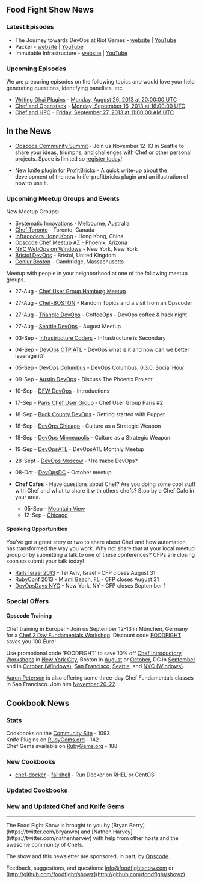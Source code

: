 Food Fight Show News
-------------------

### Latest Episodes
* The Journey towards DevOps at Riot Games - [website](http://foodfightshow.org/2013/08/devops-riot.html) | [YouTube](http://www.youtube.com/watch?v=--E0MzMH_FM)
* Packer - [website](http://foodfightshow.org/2013/08/packer.html) | [YouTube](http://www.youtube.com/watch?v=MOCao3DeWSU)
* Immutable Infrastructure - [website](http://foodfightshow.org/2013/07/immutable-infrastructure.html) | [YouTube](http://www.youtube.com/watch?v=G92dPaluEwo)

### Upcoming Episodes
We are preparing episodes on the following topics and would love your help generating questions, identifying panelists, etc.

* [Writing Ohai Plugins](https://github.com/foodfight/showz/blob/master/scripts/episode-61-ohai-plugins.md) - [Monday, August 26, 2013 at 20:00:00 UTC](http://www.timeanddate.com/worldclock/fixedtime.html?msg=Food+Fight+Show+-+Ohai+Plugins&iso=20130826T16&p1=419&ah=1)
* [Chef and Openstack](https://github.com/foodfight/showz/blob/master/scripts/episode-XX-openstack.md) - [Monday, September 16, 2013 at 16:00:00 UTC](http://www.timeanddate.com/worldclock/fixedtime.html?msg=Food+Fight+Show+-+Openstack&iso=20130916T12&p1=1928&ah=1)
* [Chef and HPC](https://github.com/foodfight/showz/blob/master/scripts/episode-63-hpc.md) - [Friday, September 27, 2013 at 11:00:00 AM UTC](http://www.timeanddate.com/worldclock/fixedtime.html?msg=Food+Fight+Show+-+Chef+and+HPC&iso=20130927T11&p1=419)

In the News
-----------

* [Opscode Community Summit](http://wiki.opscode.com/display/chef/Community+Summit+3+-+2013) - Join us November 12-13 in Seattle to share your ideas, triumphs, and challenges with Chef or other personal projects.  Space is limited so [register today](https://www.regonline.com/opscodesummit-2013)!

* [New knife plugin for ProfitBricks](http://blog.profitbricks.com/opscode-chef-integration-profitbricks) - A quick write-up about the development of the new knife-profitbricks plugin and an illustration of how to use it.

### Upcoming Meetup Groups and Events

New Meetup Groups:

* [Systematic Innovations](http://www.meetup.com/Systematic-Innovations/) - Melbourne, Australia
* [Chef Toronto](http://www.meetup.com/Chef-Toronto/) - Toronto, Canada
* [Infracoders Hong Kong](http://www.meetup.com/Infracoders-Hong-Kong/) - Hong Kong, China
* [Opscode Chef Meetup AZ](http://www.meetup.com/Opscode-Chef-Meetup-AZ/) - Phoenix, Arizona
* [NYC WebOps on Windows](http://www.meetup.com/mswebops/) - New York, New York
* [Bristol DevOps](http://www.meetup.com/Bristol-DevOps/) - Bristol, United Kingdom
* [Conjur Boston](http://www.meetup.com/conjur-boston/) - Cambridge, Massachusetts

Meetup with people in your neighborhood at one of the following meetup groups.

* 27-Aug - [Chef User Group Hamburg Meetup](http://www.meetup.com/Chef-User-Group-Hamburg/events/134502862/)
* 27-Aug - [Chef-BOSTON](http://www.meetup.com/Chef-BOSTON/events/114191092/) - Random Topics and a visit from an Opscoder
* 27-Aug - [Triangle DevOps](http://www.meetup.com/Triangle-DevOps/events/134895822/) - CoffeeOps - DevOps coffee & hack night
* 27-Aug - [Seattle DevOps](http://www.meetup.com/Seattle-DevOps-Meetup-Group/events/115144622/) - August Meetup
* 03-Sep - [Infrastructure Coders](http://www.meetup.com/Infrastructure-Coders/events/131227872/) - Infrastructure is Secondary
* 04-Sep - [DevOps OTP ATL](http://www.meetup.com/DevOps-OTP-ATL/events/131933002/) - DevOps what is it and how can we better leverage it?
* 05-Sep - [DevOps Columbus](http://www.meetup.com/DevOps-Columbus/events/134415662/) - DevOps Columbus, 0.3.0, Social Hour
* 09-Sep - [Austin DevOps](http://www.meetup.com/austin-devops/events/135460592/) - Discuss The Phoenix Project
* 10-Sep - [DFW DevOps](http://www.meetup.com/DFW-DevOps/events/134969122/) - Introductions
* 17-Sep - [Paris Chef User Group](http://www.meetup.com/chef-paris/events/135052792/) - Chef User Group Paris \#2
* 18-Sep - [Buck County DevOps](http://www.meetup.com/Bucks-County-DevOps/events/111698572/) - Getting started with Puppet
* 18-Sep - [DevOps Chicago](http://www.meetup.com/devops/events/130276222/) - Culture as a Strategic Weapon
* 18-Sep - [DevOps Minneapolis](http://www.meetup.com/DevOps-Minneapolis/events/130180722/) - Culture as a Strategic Weapon
* 19-Sep - [DevOpsATL](http://www.meetup.com/DevOpsATL/events/134841292/) - DevOpsATL Monthly Meetup
* 28-Sept - [DevOps Moscow](http://www.meetup.com/DevOps-Moscow-in-Russian/events/136708242) - Что такое DevOps?
* 08-Oct - [DevOpsDC](http://www.meetup.com/DevOpsDC/events/134372152/) - October meetup

* **Chef Cafes** - Have questions about Chef? Are you doing some cool stuff with Chef and what to share it with others chefs?  Stop by a Chef Cafe in your area.
  * 05-Sep - [Mountain View](http://www.meetup.com/The-Bay-Area-Chef-User-Group/events/124328702/)
  * 12-Sep - [Chicago](http://www.meetup.com/Chicago-Chef-User-Group/events/dkcfndyrmbqb/)

#### Speaking Opportunities

You've got a great story or two to share about Chef and how automation has transformed the way you work.  Why not share that at your local meetup group or by submitting a talk to one of these conferences?  CFPs are closing soon so submit your talk today!

* [Rails Israel 2013](http://railsisrael2013.events.co.il/) - Tel Aviv, Israel - CFP closes August 31
* [RubyConf 2013](http://rubyconf.org/) - Miami Beach, FL - CFP closes August 31
* [DevOpsDays NYC](http://devopsdays.org/events/2013-newyork/) - New York, NY - CFP closes September 1

###  Special Offers

#### Opscode Training

Chef training in Europe! - Join us September 12-13 in München, Germany for a [Chef 2 Day Fundamentals Workshop](http://www.eventbrite.de/event/7310169915/?discount=FOODFIGHT).  Discount code [FOODFIGHT](http://www.eventbrite.de/event/7310169915/?discount=FOODFIGHT) saves you 100 Euro!

Use promotional code 'FOODFIGHT' to save 10% off [Chef Introductory Workshops](http://opscode.eventbrite.com/) in [New York City](http://www.opscode.com/blog/event/2-day-chef-fundamentals-nyc-2/), Boston in [August](http://www.eventbrite.com/event/7431424591?discount=FOODFIGHT) or [October](http://www.opscode.com/blog/event/2-day-chef-fundamentals-boston-3/), DC in [September](http://www.eventbrite.com/event/7431534921?discount=FOODFIGHT) and in [October (Windows)](http://www.opscode.com/blog/event/chef-2-day-fundamentals-windows-washington-dc/), [San Francisco](http://www.eventbrite.com/event/7400807013?discount=FOODFIGHT), [Seattle](http://www.opscode.com/blog/event/2-day-chef-fundamentals-seattle/), and [NYC (Windows)](http://www.opscode.com/blog/event/chef-2-day-fundamentals-windows-nyc/).

[Aaron Peterson](http://twitter.com/metaxis) is also offering some three-day Chef Fundamentals classes in San Francisco.  Join him [November 20-22](http://www.eventbrite.com/event/7700461287/).

Cookbook News<a name="cookbooks"></a>
-------------
### Stats

Cookbooks on the [Community Site](http://community.opscode.com) - 1093  
Knife Plugins on [RubyGems.org](http://rubygems.org) - 142  
Chef Gems available on [RubyGems.org](http://rubygems.org) - 188  

### New Cookbooks
* [chef-docker](https://github.com/failshell/chef-docker) - [failshell](http://github.com/failshell) - Run Docker on RHEL or CentOS


### Updated Cookbooks


### New and Updated Chef and Knife Gems

<hr />
The Food Fight Show is brought to you by [Bryan Berry](https://twitter.com/bryanwb) and [Nathen Harvey](https://twitter.com/nathenharvey) with help from other hosts and the awesome community of Chefs.

The show and this newsletter are sponsored, in part, by [Opscode](http://www.opscode.com).  

Feedback, suggestions, and questions:  [info@foodfightshow.com](mailto:info@foodfightshow.com) or  [http://github.com/foodfight/showz](http://github.com/foodfight/showz).

